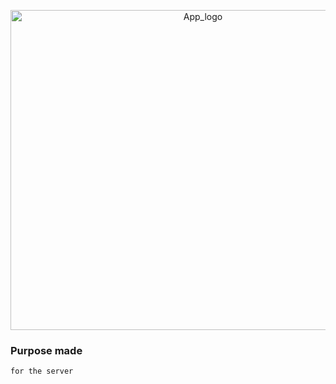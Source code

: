 
<p align="center">
  <img width="600" height="512" alt="App_logo" src="https://user-images.githubusercontent.com/34180230/198815948-bbbbce9e-6aa7-4f01-8b7a-2853fb38bd7b.png">
</p>

### Purpose made
```
for the server
```
